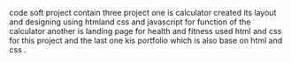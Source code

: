code soft project contain three project one is calculator created its layout and designing using htmland css and javascript for function of the calculator another is landing page for health and fitness used html and css for this project and the last one kis portfolio which is also base on html and css .
